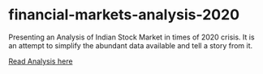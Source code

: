 # financial-markets-analysis-2020

Presenting an Analysis of Indian Stock Market in times of 2020 crisis.
It is an attempt to simplify the abundant data available and tell a story from it.

[Read Analysis here](tiny.cc/cov-analysis)
